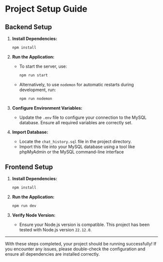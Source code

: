 # Project Setup Guide

## Backend Setup

1. **Install Dependencies:**
   ```bash
   npm install
   ```

2. **Run the Application:**
   - To start the server, use:
     ```bash
     npm run start
     ```
   - Alternatively, to use `nodemon` for automatic restarts during development, run:
     ```bash
     npm run nodemon
     ```

3. **Configure Environment Variables:**
   - Update the `.env` file to configure your connection to the MySQL database. Ensure all required variables are correctly set.

4. **Import Database:**
   - Locate the `chat_history.sql` file in the project directory.
   - Import this file into your MySQL database using a tool like phpMyAdmin or the MySQL command-line interface

## Frontend Setup

1. **Install Dependencies:**
   ```bash
   npm install
   ```

2. **Run the Application:**
   ```bash
   npm run dev
   ```

3. **Verify Node Version:**
   - Ensure your Node.js version is compatible. This project has been tested with Node.js version `22.12.0`.

---

With these steps completed, your project should be running successfully! If you encounter any issues, please double-check the configuration and ensure all dependencies are installed correctly.

